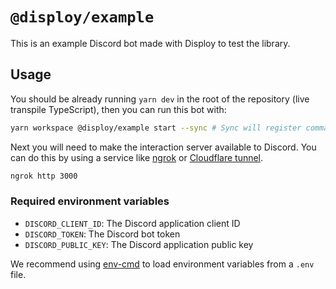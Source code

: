 # `@disploy/example`

This is an example Discord bot made with Disploy to test the library.

## Usage

You should be already running `yarn dev` in the root of the repository (live transpile TypeScript), then you can run this bot with:

```bash
yarn workspace @disploy/example start --sync # Sync will register commands with Discord, you should only need to add this flag once, or when you add new commands
```

Next you will need to make the interaction server available to Discord. You can do this by using a service like [ngrok](https://ngrok.com/) or [Cloudflare tunnel](https://developers.cloudflare.com/cloudflare-one/connections/connect-apps/).

```bash
ngrok http 3000
```

### Required environment variables

- `DISCORD_CLIENT_ID`: The Discord application client ID
- `DISCORD_TOKEN`: The Discord bot token
- `DISCORD_PUBLIC_KEY`: The Discord application public key

We recommend using [env-cmd](https://www.npmjs.com/package/env-cmd) to load environment variables from a `.env` file.
